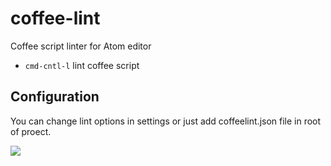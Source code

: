 # coffee-lint

Coffee script linter for Atom editor

* `cmd-cntl-l` lint coffee script

## Configuration
You can change lint options in settings or just add coffeelint.json file in root of proect.

![](https://raw.github.com/dotcypress/coffee-lint/master/screenshot.png)
